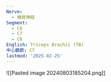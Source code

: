 ```yaml
---
Nerve:
  - 橈骨神経
Segment:
  - C6
  - C7
  - C8
English: Triceps Brachii (TB)
中心髄節: C7
lastmod: '2025-02-25'
---
```

![[Pasted image 20240803185204.png]]
